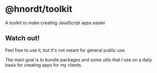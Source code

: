 # @hnordt/toolkit

A toolkit to make creating JavaScript apps easier

## Watch out!

Feel free to use it, but it's not meant for general public use.

The main goal is to bundle packages and some utils that I use on a daily basis for creating apps for my clients.
